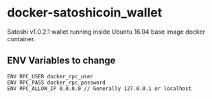 # docker-satoshicoin_wallet
Satoshi v1.0.2.1 wallet running inside Ubuntu 16.04 base image docker container.

## ENV Variables to change
```
ENV RPC_USER docker_rpc_user
ENV RPC_PASS docker_rpc_password
ENV RPC_ALLOW_IP 0.0.0.0 // Generally 127.0.0.1 or localhost
```